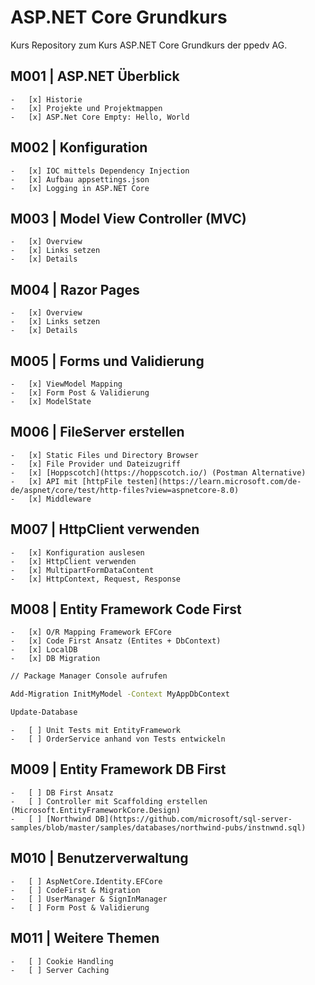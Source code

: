# ASP.NET Core Grundkurs

Kurs Repository zum Kurs ASP.NET Core Grundkurs der ppedv AG.

## M001 | ASP.NET Überblick

	-   [x] Historie
	-   [x] Projekte und Projektmappen
	-   [x] ASP.Net Core Empty: Hello, World

## M002 | Konfiguration

	-   [x] IOC mittels Dependency Injection
	-   [x] Aufbau appsettings.json
	-   [x] Logging in ASP.NET Core

## M003 | Model View Controller (MVC)

	-	[x] Overview
	-	[x] Links setzen
	-	[x] Details

## M004 | Razor Pages

	-	[x] Overview
	-	[x] Links setzen
	-	[x] Details

## M005 | Forms und Validierung

	-	[x] ViewModel Mapping
	-	[x] Form Post & Validierung
	-	[x] ModelState

## M006 | FileServer erstellen

	-	[x] Static Files und Directory Browser
	-   [x] File Provider und Dateizugriff
	-	[x] [Hoppscotch](https://hoppscotch.io/) (Postman Alternative)
	-   [x] API mit [httpFile testen](https://learn.microsoft.com/de-de/aspnet/core/test/http-files?view=aspnetcore-8.0) 
	-   [x] Middleware

## M007 | HttpClient verwenden

	-   [x] Konfiguration auslesen
	-   [x] HttpClient verwenden
	-   [x] MultipartFormDataContent
	-   [x] HttpContext, Request, Response

## M008 | Entity Framework Code First

	-   [x] O/R Mapping Framework EFCore
	-   [x] Code First Ansatz (Entites + DbContext)
	-   [x] LocalDB
	-   [x] DB Migration

```bash
// Package Manager Console aufrufen

Add-Migration InitMyModel -Context MyAppDbContext

Update-Database

```

	-   [ ] Unit Tests mit EntityFramework
	-   [ ] OrderService anhand von Tests entwickeln

## M009 | Entity Framework DB First

	-   [ ] DB First Ansatz
	-   [ ] Controller mit Scaffolding erstellen (Microsoft.EntityFrameworkCore.Design)
	-   [ ] [Northwind DB](https://github.com/microsoft/sql-server-samples/blob/master/samples/databases/northwind-pubs/instnwnd.sql)


## M010 | Benutzerverwaltung

	-   [ ] AspNetCore.Identity.EFCore
	-	[ ] CodeFirst & Migration
	-   [ ] UserManager & SignInManager
	-	[ ] Form Post & Validierung


## M011 | Weitere Themen

	-   [ ] Cookie Handling
	-   [ ] Server Caching